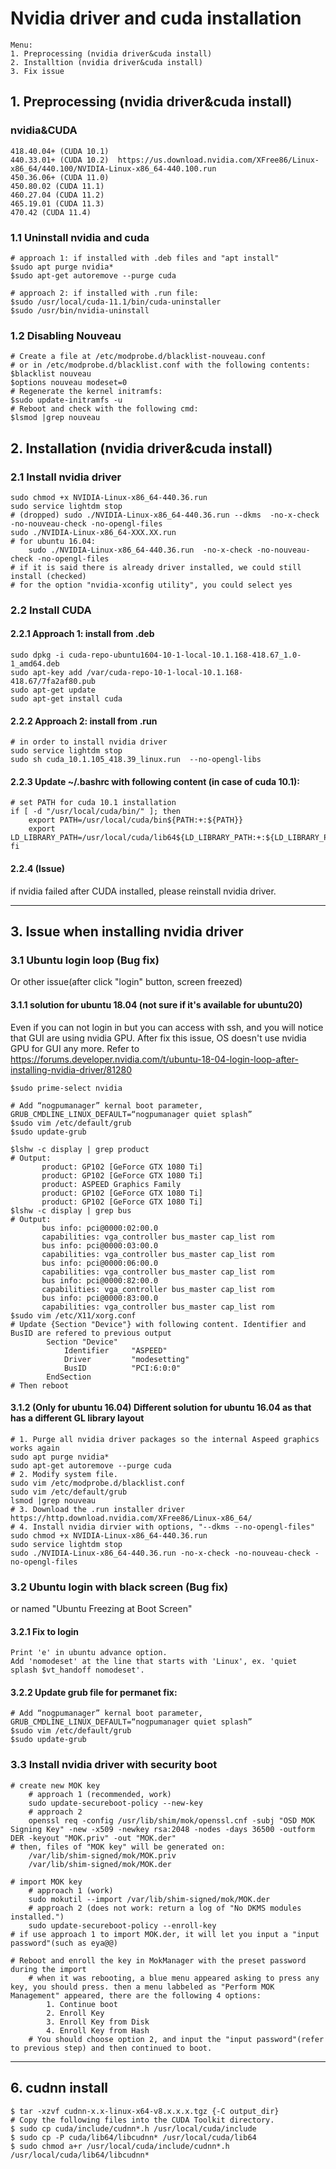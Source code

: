 # Nvidia driver and cuda installation
```
Menu:
1. Preprocessing (nvidia driver&cuda install)
2. Installtion (nvidia driver&cuda install)
3. Fix issue
```
## 1. Preprocessing (nvidia driver&cuda install)
### nvidia&CUDA
```
418.40.04+ (CUDA 10.1)	
440.33.01+ (CUDA 10.2)	https://us.download.nvidia.com/XFree86/Linux-x86_64/440.100/NVIDIA-Linux-x86_64-440.100.run
450.36.06+ (CUDA 11.0)	
450.80.02 (CUDA 11.1)	
460.27.04 (CUDA 11.2)	
465.19.01 (CUDA 11.3)	
470.42 (CUDA 11.4)
```
### 1.1 Uninstall nvidia and cuda
```
# approach 1: if installed with .deb files and "apt install"
$sudo apt purge nvidia*
$sudo apt-get autoremove --purge cuda

# approach 2: if installed with .run file:
$sudo /usr/local/cuda-11.1/bin/cuda-uninstaller
$sudo /usr/bin/nvidia-uninstall
```
### 1.2 Disabling Nouveau
```
# Create a file at /etc/modprobe.d/blacklist-nouveau.conf 
# or in /etc/modprobe.d/blacklist.conf with the following contents:
$blacklist nouveau
$options nouveau modeset=0
# Regenerate the kernel initramfs:
$sudo update-initramfs -u
# Reboot and check with the following cmd:
$lsmod |grep nouveau
```

## 2. Installation (nvidia driver&cuda install)
### 2.1 Install nvidia driver
```
sudo chmod +x NVIDIA-Linux-x86_64-440.36.run
sudo service lightdm stop
# (dropped) sudo ./NVIDIA-Linux-x86_64-440.36.run --dkms  -no-x-check -no-nouveau-check -no-opengl-files
sudo ./NVIDIA-Linux-x86_64-XXX.XX.run
# for ubuntu 16.04:
    sudo ./NVIDIA-Linux-x86_64-440.36.run  -no-x-check -no-nouveau-check -no-opengl-files
# if it is said there is already driver installed, we could still install (checked)
# for the option "nvidia-xconfig utility", you could select yes
```
### 2.2 Install CUDA
#### 2.2.1 Approach 1: install from .deb
```
sudo dpkg -i cuda-repo-ubuntu1604-10-1-local-10.1.168-418.67_1.0-1_amd64.deb
sudo apt-key add /var/cuda-repo-10-1-local-10.1.168-418.67/7fa2af80.pub
sudo apt-get update
sudo apt-get install cuda
```
#### 2.2.2 Approach 2: install from .run
```
# in order to install nvidia driver
sudo service lightdm stop
sudo sh cuda_10.1.105_418.39_linux.run  --no-opengl-libs
```
#### 2.2.3 Update ~/.bashrc with following content (in case of cuda 10.1):
```
# set PATH for cuda 10.1 installation
if [ -d "/usr/local/cuda/bin/" ]; then
    export PATH=/usr/local/cuda/bin${PATH:+:${PATH}}
    export LD_LIBRARY_PATH=/usr/local/cuda/lib64${LD_LIBRARY_PATH:+:${LD_LIBRARY_PATH}}
fi
```
#### 2.2.4 (Issue) 
if nvidia failed after CUDA installed, please reinstall nvidia driver.

__________________________________________________________________________
## 3. Issue when installing nvidia driver

### 3.1 Ubuntu login loop (Bug fix)
Or other issue(after click "login" button, screen freezed)
#### 3.1.1 solution for ubuntu 18.04 (not sure if it's available for ubuntu20)
Even if you can not login in but you can access with ssh, and you will notice that GUI are using nvidia GPU. 
After fix this issue, OS doesn't use nvidia GPU for GUI any more.
Refer to https://forums.developer.nvidia.com/t/ubuntu-18-04-login-loop-after-installing-nvidia-driver/81280
```
$sudo prime-select nvidia

# Add “nogpumanager” kernal boot parameter, GRUB_CMDLINE_LINUX_DEFAULT=“nogpumanager quiet splash”
$sudo vim /etc/default/grub
$sudo update-grub

$lshw -c display | grep product
# Output:
       product: GP102 [GeForce GTX 1080 Ti]
       product: GP102 [GeForce GTX 1080 Ti]
       product: ASPEED Graphics Family
       product: GP102 [GeForce GTX 1080 Ti]
       product: GP102 [GeForce GTX 1080 Ti]
$lshw -c display | grep bus
# Output:
       bus info: pci@0000:02:00.0
       capabilities: vga_controller bus_master cap_list rom
       bus info: pci@0000:03:00.0
       capabilities: vga_controller bus_master cap_list rom
       bus info: pci@0000:06:00.0
       capabilities: vga_controller bus_master cap_list rom
       bus info: pci@0000:82:00.0
       capabilities: vga_controller bus_master cap_list rom
       bus info: pci@0000:83:00.0
       capabilities: vga_controller bus_master cap_list rom
$sudo vim /etc/X11/xorg.conf
# Update {Section "Device"} with following content. Identifier and BusID are refered to previous output  
        Section "Device"
            Identifier     "ASPEED"
            Driver         "modesetting"
            BusID          "PCI:6:0:0"
        EndSection
# Then reboot
```
#### 3.1.2 (Only for ubuntu 16.04) Different solution for ubuntu 16.04 as that has a different GL library layout
```
# 1. Purge all nvidia driver packages so the internal Aspeed graphics works again
sudo apt purge nvidia*
sudo apt-get autoremove --purge cuda
# 2. Modify system file.
sudo vim /etc/modprobe.d/blacklist.conf
sudo vim /etc/default/grub
lsmod |grep nouveau
# 3. Download the .run installer driver https://http.download.nvidia.com/XFree86/Linux-x86_64/
# 4. Install nvidia dirvier with options, "--dkms --no-opengl-files"
sudo chmod +x NVIDIA-Linux-x86_64-440.36.run
sudo service lightdm stop
sudo ./NVIDIA-Linux-x86_64-440.36.run -no-x-check -no-nouveau-check -no-opengl-files
```

### 3.2 Ubuntu login with black screen (Bug fix)
or named "Ubuntu Freezing at Boot Screen"
#### 3.2.1 Fix to login
```
Print 'e' in ubuntu advance option.
Add 'nomodeset' at the line that starts with 'Linux', ex. 'quiet splash $vt_handoff nomodeset'.
```
#### 3.2.2 Update grub file for permanet fix:
```
# Add “nogpumanager” kernal boot parameter, GRUB_CMDLINE_LINUX_DEFAULT=“nogpumanager quiet splash”
$sudo vim /etc/default/grub
$sudo update-grub
```

### 3.3 Install nvidia driver with security boot
```
# create new MOK key 
    # approach 1 (recommended, work)
    sudo update-secureboot-policy --new-key
    # approach 2
    openssl req -config /usr/lib/shim/mok/openssl.cnf -subj "OSD MOK Signing Key" -new -x509 -newkey rsa:2048 -nodes -days 36500 -outform DER -keyout "MOK.priv" -out "MOK.der"
# then, files of "MOK key" will be generated on:
    /var/lib/shim-signed/mok/MOK.priv
    /var/lib/shim-signed/mok/MOK.der

# import MOK key
    # approach 1 (work)
    sudo mokutil --import /var/lib/shim-signed/mok/MOK.der
    # approach 2 (does not work: return a log of "No DKMS modules installed.")
    sudo update-secureboot-policy --enroll-key
# if use approach 1 to import MOK.der, it will let you input a "input password"(such as eya@@)

# Reboot and enroll the key in MokManager with the preset password during the import
    # when it was rebooting, a blue menu appeared asking to press any key, you should press. then a menu labbeled as "Perform MOK Management" appeared, there are the following 4 options:
        1. Continue boot
        2. Enroll Key
        3. Enroll Key from Disk
        4. Enroll Key from Hash
    # You should choose option 2, and input the "input password"(refer to previous step) and then continued to boot.
```


__________________________________________________________________________
## 6. cudnn install
```
$ tar -xzvf cudnn-x.x-linux-x64-v8.x.x.x.tgz {-C output_dir}
# Copy the following files into the CUDA Toolkit directory.
$ sudo cp cuda/include/cudnn*.h /usr/local/cuda/include 
$ sudo cp -P cuda/lib64/libcudnn* /usr/local/cuda/lib64 
$ sudo chmod a+r /usr/local/cuda/include/cudnn*.h /usr/local/cuda/lib64/libcudnn*
```
